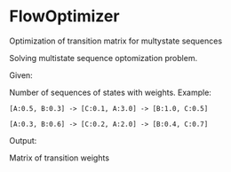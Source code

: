 # FlowOptimizer
Optimization of transition matrix for multystate sequences


Solving multistate sequence optomization problem.


Given:

Number of sequences of states with weights. Example:

```
[A:0.5, B:0.3] -> [C:0.1, A:3.0] -> [B:1.0, C:0.5]

[A:0.3, B:0.6] -> [C:0.2, A:2.0] -> [B:0.4, C:0.7]
```

Output:

Matrix of transition weights
